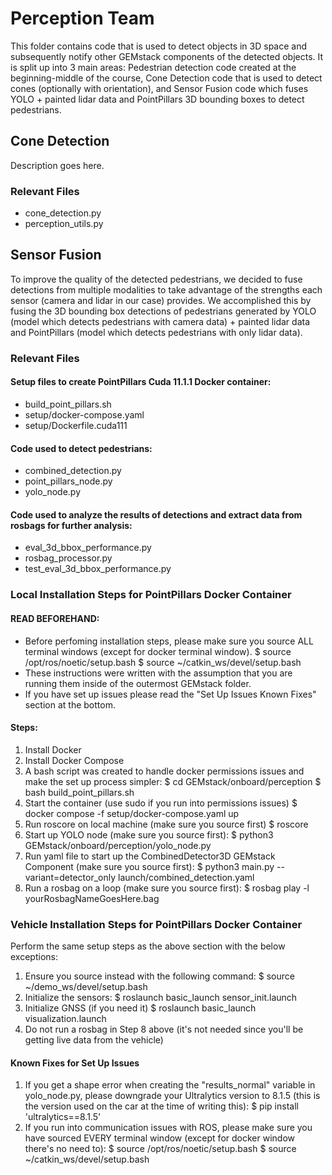 # Perception Team
This folder contains code that is used to detect objects in 3D space and subsequently notify other GEMstack components of the detected objects. It is split up into 3 main areas: Pedestrian detection code created at the beginning-middle of the course, Cone Detection code that is used to detect cones (optionally with orientation), and Sensor Fusion code which fuses YOLO + painted lidar data and PointPillars 3D bounding boxes to detect pedestrians.

## Cone Detection
Description goes here.

### Relevant Files
- cone_detection.py
- perception_utils.py


## Sensor Fusion
To improve the quality of the detected pedestrians, we decided to fuse detections from multiple modalities to take advantage of the strengths each sensor (camera and lidar in our case) provides. We accomplished this by fusing the 3D bounding box detections of pedestrians generated by YOLO (model which detects pedestrians with camera data) + painted lidar data and PointPillars (model which detects pedestrians with only lidar data). 

### Relevant Files
#### Setup files to create PointPillars Cuda 11.1.1 Docker container:
- build_point_pillars.sh
- setup/docker-compose.yaml
- setup/Dockerfile.cuda111

#### Code used to detect pedestrians:
- combined_detection.py
- point_pillars_node.py
- yolo_node.py

#### Code used to analyze the results of detections and extract data from rosbags for further analysis:
- eval_3d_bbox_performance.py
- rosbag_processor.py
- test_eval_3d_bbox_performance.py

### Local Installation Steps for PointPillars Docker Container
#### READ BEFOREHAND: 
- Before perfoming installation steps, please make sure you source ALL terminal windows (except for docker terminal window). 
$ source /opt/ros/noetic/setup.bash
$ source ~/catkin_ws/devel/setup.bash
- These instructions were written with the assumption that you are running them inside of the outermost GEMstack folder.
- If you have set up issues please read the "Set Up Issues Known Fixes" section at the bottom.

#### Steps:
1. Install Docker
2. Install Docker Compose
3. A bash script was created to handle docker permissions issues and make the set up process simpler:
$ cd GEMstack/onboard/perception
$ bash build_point_pillars.sh
4. Start the container (use sudo if you run into permissions issues)
$ docker compose -f setup/docker-compose.yaml up
5. Run roscore on local machine (make sure you source first)
$ roscore
6. Start up YOLO node (make sure you source first):
$ python3 GEMstack/onboard/perception/yolo_node.py
7. Run yaml file to start up the CombinedDetector3D GEMstack Component (make sure you source first):
$ python3 main.py --variant=detector_only launch/combined_detection.yaml
8. Run a rosbag on a loop (make sure you source first):
$ rosbag play -l yourRosbagNameGoesHere.bag 

### Vehicle Installation Steps for PointPillars Docker Container
Perform the same setup steps as the above section with the below exceptions:
1. Ensure you source instead with the following command:
$ source ~/demo_ws/devel/setup.bash 
2. Initialize the sensors:
$ roslaunch basic_launch sensor_init.launch
3. Initialize GNSS (if you need it)
$ roslaunch basic_launch visualization.launch
4. Do not run a rosbag in Step 8 above (it's not needed since you'll be getting live data from the vehicle)

#### Known Fixes for Set Up Issues
1. If you get a shape error when creating the "results_normal" variable in yolo_node.py, please downgrade your Ultralytics version to 8.1.5 (this is the version used on the car at the time of writing this):
$ pip install 'ultralytics==8.1.5'
2. If you run into communication issues with ROS, please make sure you have sourced EVERY terminal window (except for docker window there's no need to): 
$ source /opt/ros/noetic/setup.bash
$ source ~/catkin_ws/devel/setup.bash
